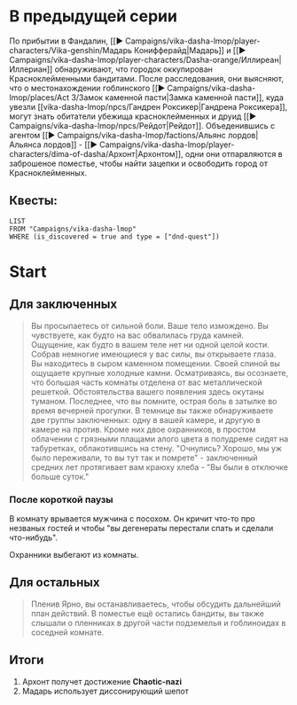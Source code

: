 # В предыдущей серии

По прибытии в Фандалин, [[▶️ Campaigns/vika-dasha-lmop/player-characters/Vika-genshin/Мадарь Конифферайд|Мадарь]] и [[▶️ Campaigns/vika-dasha-lmop/player-characters/Dasha-orange/Иллиреан|Иллериан]] обнаруживают, что городок оккупирован Красноклейменными бандитами. После расследования, они выясняют, что о местонахождении гоблинского [[▶️ Campaigns/vika-dasha-lmop/places/Act 3/Замок каменной пасти|Замка каменной пасти]], куда увезли [[vika-dasha-lmop/npcs/Гандрен Роксикер|Гандрена Роксикера]], могут знать обитатели убежища красноклейменных и друид [[▶️ Campaigns/vika-dasha-lmop/npcs/Рейдот|Рейдот]]. Объеденившись с агентом [[▶️ Campaigns/vika-dasha-lmop/factions/Альянс лордов|Альянса лордов]] - [[▶️ Campaigns/vika-dasha-lmop/player-characters/dima-of-dasha/Архонт|Архонтом]], одни они отпарвляются в заброшеное поместье, чтобы найти зацепки и освободить город от Красноклейменных.

## Квесты:

```dataview
LIST 
FROM "Campaigns/vika-dasha-lmop"
WHERE (is_discovered = true and type = ["dnd-quest"])
```

# Start

## Для заключенных

> Вы просыпаетесь от сильной боли. Ваше тело измождено. Вы чувствуете, как будто на вас обвалилась груда камней. Ощущение, как будто в вашем теле нет ни одной целой кости. Собрав немногие имеющиеся у вас силы, вы открываете глаза.
> Вы находитесь в сыром каменном помещении. Своей спиной вы ощущаете крупные холодные камни. Осматриваясь, вы осознаете, что большая часть комнаты отделена от вас металлической решеткой. 
> Обстоятельства вашего появления здесь окутаны туманом. Последнее, что вы помните, острая боль в затылке во время вечерней прогулки. 
> В темнице вы также обнаруживаете две группы заключенных: одну в вашей камере, и другую в камере на против. Кроме них двое охранников, в простом облачении с грязными плащами алого цвета в полудреме сидят на табуретках, облакотившись на стену.
> "Очнулись? Хорошо, мы уж было переживали, то вы тут так и помрете" - заключенный средних лет протягивает вам краюху хлеба - "Вы были в отключке больше суток." 
 
### После короткой паузы 

В комнату врывается мужчина с посохом. Он кричит что-то про незваных гостей и чтобы "вы дегенераты перестали спать и сделали что-нибудь". 

Охранники выбегают из комнаты.


## Для остальных

>Пленив Ярно, вы останавливаетесь, чтобы обсудить дальнейший план действий. В поместье ещё остались бандиты, вы также слышали о пленниках в другой части подземелья и гоблиноидах в соседней комнате.



## Итоги 

1. Архонт получет достижение **Chaotic-nazi**
2. Мадарь использует диссонирующий шепот


